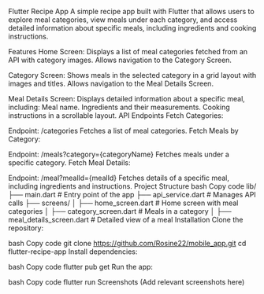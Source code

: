 Flutter Recipe App
A simple recipe app built with Flutter that allows users to explore meal categories, view meals under each category, and access detailed information about specific meals, including ingredients and cooking instructions.

Features
Home Screen:
Displays a list of meal categories fetched from an API with category images.
Allows navigation to the Category Screen.

Category Screen:
Shows meals in the selected category in a grid layout with images and titles.
Allows navigation to the Meal Details Screen.

Meal Details Screen:
Displays detailed information about a specific meal, including:
Meal name.
Ingredients and their measurements.
Cooking instructions in a scrollable layout.
API Endpoints
Fetch Categories:

Endpoint: /categories
Fetches a list of meal categories.
Fetch Meals by Category:

Endpoint: /meals?category={categoryName}
Fetches meals under a specific category.
Fetch Meal Details:

Endpoint: /meal?mealId={mealId}
Fetches details of a specific meal, including ingredients and instructions.
Project Structure
bash
Copy code
lib/
├── main.dart                # Entry point of the app
├── api_service.dart         # Manages API calls
├── screens/
│   ├── home_screen.dart     # Home screen with meal categories
│   ├── category_screen.dart # Meals in a category
│   ├── meal_details_screen.dart # Detailed view of a meal
Installation
Clone the repository:

bash
Copy code
git clone https://github.com/Rosine22/mobile_app.git
cd flutter-recipe-app
Install dependencies:

bash
Copy code
flutter pub get
Run the app:

bash
Copy code
flutter run
Screenshots
(Add relevant screenshots here)

